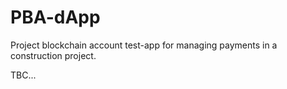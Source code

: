 # PBA-dApp
Project blockchain account test-app for managing payments in a construction project. 

TBC...

